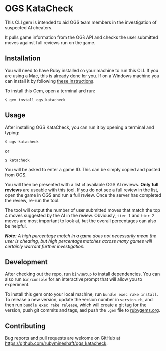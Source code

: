 # OGS KataCheck

This CLI gem is intended to aid OGS team members in the investigation of suspected AI cheaters.

It pulls game information from the OGS API and checks the user submitted moves against full reviews run on the game.

## Installation

You will need to have Ruby installed on your machine to run this CLI. If you are using a Mac, this is already done for you. If on a Windows machine you can install it by following [these instructions](https://stackify.com/install-ruby-on-windows-everything-you-need-to-get-going/).

To install this Gem, open a terminal and run:

    $ gem install ogs_katacheck

## Usage

After installing OGS KataCheck, you can run it by opening a terminal and typing:

    $ ogs-katacheck

or

    $ katacheck

You will be asked to enter a game ID. This can be simply copied and pasted from OGS.

You will then be presented with a list of available OGS AI reviews. **Only full reviews** are useable with this tool.  If you do not see a full review in the list, open the game in OGS and run a full review. Once the server has completed the review, re-run the tool.

The tool will output the number of user submitted moves that match the top 4 moves suggested by the AI in the review. Obviously, `tier 1` and `tier 2` moves are most important to look at, but the overall percentages can also be helpful.

***Note:** A high percentage match in a game does not necessarily mean the user is cheating, but high percentage matches across many games will certainly warrant further investigation.*

## Development

After checking out the repo, run `bin/setup` to install dependencies. You can also run `bin/console` for an interactive prompt that will allow you to experiment.

To install this gem onto your local machine, run `bundle exec rake install`. To release a new version, update the version number in `version.rb`, and then run `bundle exec rake release`, which will create a git tag for the version, push git commits and tags, and push the `.gem` file to [rubygems.org](https://rubygems.org).

## Contributing

Bug reports and pull requests are welcome on GitHub at https://github.com/rubymineshaft/ogs_katacheck.
